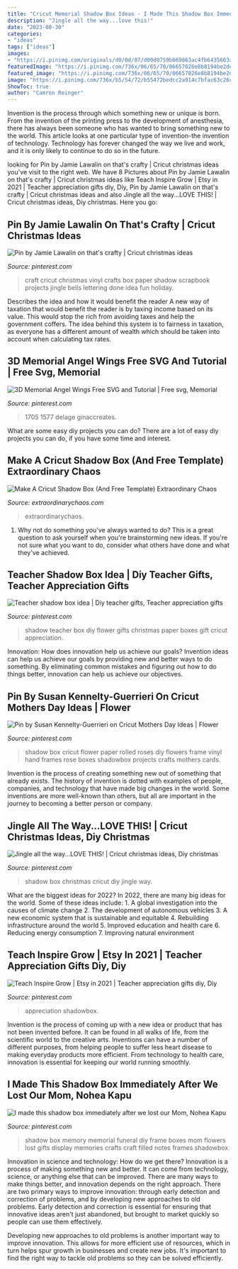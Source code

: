 ```yaml
---
title: "Cricut Memorial Shadow Box Ideas - I Made This Shadow Box Immediately After We Lost Our Mom, Nohea Kapu"
description: "Jingle all the way...love this!"
date: "2023-08-30"
categories:
- "ideas"
tags: ["ideas"]
images:
- "https://i.pinimg.com/originals/d0/0d/07/d00d0759b669863ac4fb6435663a584a.jpg"
featuredImage: "https://i.pinimg.com/736x/06/65/70/06657026e8b8194be2def5a5c7a89f32.jpg"
featured_image: "https://i.pinimg.com/736x/06/65/70/06657026e8b8194be2def5a5c7a89f32.jpg"
image: "https://i.pinimg.com/736x/b5/54/72/b55472bedcc2a914c7bfac63c26c0a97.jpg"
ShowToc: true
author: "Camron Reinger"
---
```



Invention is the process through which something new or unique is born. From the invention of the printing press to the development of anesthesia, there has always been someone who has wanted to bring something new to the world. This article looks at one particular type of invention-the invention of technology. Technology has forever changed the way we live and work, and it is only likely to continue to do so in the future.

	

		
looking for Pin by Jamie Lawalin on that&#039;s crafty | Cricut christmas ideas you've visit to the right web. We have 8 Pictures about Pin by Jamie Lawalin on that&#039;s crafty | Cricut christmas ideas like Teach Inspire Grow | Etsy in 2021 | Teacher appreciation gifts diy, Diy, Pin by Jamie Lawalin on that&#039;s crafty | Cricut christmas ideas and also Jingle all the way...LOVE THIS! | Cricut christmas ideas, Diy christmas. Here you go:
		
    
## Pin By Jamie Lawalin On That&#039;s Crafty | Cricut Christmas Ideas

<img loading=lazy src="https://i.pinimg.com/originals/40/e5/54/40e554a3e0c267a35b94f09d7cdc48a3.jpg" onerror="this.onerror=null;this.src='https://tse4.mm.bing.net/th?id=OIP.qADFHUQmStKAhmEIKLZuUgHaJ4&amp;pid=15.1';" alt="Pin by Jamie Lawalin on that&#039;s crafty | Cricut christmas ideas">

_Source: pinterest.com_

>craft cricut christmas vinyl crafts box paper shadow scrapbook projects jingle bells lettering done idea fun holiday. 

	

Describes the idea and how it would benefit the reader
A new way of taxation that would benefit the reader is by taxing income based on its value. This would stop the rich from avoiding taxes and help the government coffers. The idea behind this system is to fairness in taxation, as everyone has a different amount of wealth which should be taken into account when calculating tax rates.

    
## 3D Memorial Angel Wings Free SVG And Tutorial | Free Svg, Memorial

<img loading=lazy src="https://i.pinimg.com/736x/d5/55/fb/d555fbbf87e5a7a27f5597b32dfca57a.jpg" onerror="this.onerror=null;this.src='https://tse2.mm.bing.net/th?id=OIP.KaYby_KDBduNN1D12h0qKAHaEI&amp;pid=15.1';" alt="3D Memorial Angel Wings Free SVG and Tutorial | Free svg, Memorial">

_Source: pinterest.com_

>1705 1577 delage ginaccreates. 

	

What are some easy diy projects you can do?
There are a lot of easy diy projects you can do, if you have some time and interest.

    
## Make A Cricut Shadow Box (And Free Template) Extraordinary Chaos

<img loading=lazy src="https://extraordinarychaos.com/wp-content/uploads/2020/07/Free-downloadable-Cricut-Nursery-Shadow-Box-Template-Craft-projects-.jpg" onerror="this.onerror=null;this.src='https://tse4.mm.bing.net/th?id=OIP.UDqzJ2xtfFuAPKhs4GOoSgHaLH&amp;pid=15.1';" alt="Make A Cricut Shadow Box (And Free Template) Extraordinary Chaos">

_Source: extraordinarychaos.com_

>extraordinarychaos. 

	

1. Why not do something you've always wanted to do? This is a great question to ask yourself when you're brainstorming new ideas. If you're not sure what you want to do, consider what others have done and what they've achieved.

    
## Teacher Shadow Box Idea | Diy Teacher Gifts, Teacher Appreciation Gifts

<img loading=lazy src="https://i.pinimg.com/736x/06/65/70/06657026e8b8194be2def5a5c7a89f32.jpg" onerror="this.onerror=null;this.src='https://tse3.mm.bing.net/th?id=OIP.ojJ3f5GLgKCsXgNRbcB5YQHaJP&amp;pid=15.1';" alt="Teacher shadow box idea | Diy teacher gifts, Teacher appreciation gifts">

_Source: pinterest.com_

>shadow teacher box diy flower gifts christmas paper boxes gift cricut appreciation. 

	

Innovation: How does innovation help us achieve our goals?
Invention ideas can help us achieve our goals by providing new and better ways to do something. By eliminating common mistakes and figuring out how to do things better, innovation can help us achieve our objectives.

    
## Pin By Susan Kennelty-Guerrieri On Cricut Mothers Day Ideas | Flower

<img loading=lazy src="https://i.pinimg.com/736x/b5/54/72/b55472bedcc2a914c7bfac63c26c0a97.jpg" onerror="this.onerror=null;this.src='https://tse4.mm.bing.net/th?id=OIP.5ZEGOvRbd42XK3XhVQpQXwHaJ4&amp;pid=15.1';" alt="Pin by Susan Kennelty-Guerrieri on Cricut Mothers Day Ideas | Flower">

_Source: pinterest.com_

>shadow box cricut flower paper rolled roses diy flowers frame vinyl hand frames rose boxes shadowbox projects crafts mothers cards. 

	

Invention is the process of creating something new out of something that already exists. The history of invention is dotted with examples of people, companies, and technology that have made big changes in the world. Some inventions are more well-known than others, but all are important in the journey to becoming a better person or company.

    
## Jingle All The Way...LOVE THIS! | Cricut Christmas Ideas, Diy Christmas

<img loading=lazy src="https://i.pinimg.com/originals/d0/0d/07/d00d0759b669863ac4fb6435663a584a.jpg" onerror="this.onerror=null;this.src='https://tse1.mm.bing.net/th?id=OIP.V6iqXRqFgUP8iAzxfy5eyQHaJ4&amp;pid=15.1';" alt="Jingle all the way...LOVE THIS! | Cricut christmas ideas, Diy christmas">

_Source: pinterest.com_

>shadow box christmas cricut diy jingle way. 

	

What are the biggest ideas for 2022?
In 2022, there are many big ideas for the world. Some of these ideas include: 1. A global investigation into the causes of climate change 2. The development of autonomous vehicles 3. A new economic system that is sustainable and equitable 4. Rebuilding infrastructure around the world 5. Improved education and health care 6. Reducing energy consumption 7. Improving natural environment 
    
## Teach Inspire Grow | Etsy In 2021 | Teacher Appreciation Gifts Diy, Diy

<img loading=lazy src="https://i.pinimg.com/originals/d5/a5/56/d5a5566f1a9a5f532c0980afc7a87a67.jpg" onerror="this.onerror=null;this.src='https://tse2.mm.bing.net/th?id=OIP.2dFiVn-ohXvx7mzMSUhcaQHaJ3&amp;pid=15.1';" alt="Teach Inspire Grow | Etsy in 2021 | Teacher appreciation gifts diy, Diy">

_Source: pinterest.com_

>appreciation shadowbox. 

	

Invention is the process of coming up with a new idea or product that has not been invented before. It can be found in all walks of life, from the scientific world to the creative arts. Inventions can have a number of different purposes, from helping people to suffer less heart disease to making everyday products more efficient. From technology to health care, innovation is essential for keeping our world running smoothly.

    
## I Made This Shadow Box Immediately After We Lost Our Mom, Nohea Kapu

<img loading=lazy src="https://i.pinimg.com/originals/26/3e/75/263e755381548caa38362e948aaf8a80.jpg" onerror="this.onerror=null;this.src='https://tse2.mm.bing.net/th?id=OIP.yQ9pXNz6Xur800VyqHh_NgHaJ4&amp;pid=15.1';" alt="I made this shadow box immediately after we lost our Mom, Nohea Kapu">

_Source: pinterest.com_

>shadow box memory memorial funeral diy frame boxes mom flowers lost gifts display memories crafts craft filled notes frames shadowbox. 

	

Innovation in science and technology: How do we get there?
Innovation is a process of making something new and better. It can come from technology, science, or anything else that can be improved. There are many ways to make things better, and innovation depends on the right approach.
There are two primary ways to improve innovation: through early detection and correction of problems, and by developing new approaches to old problems. Early detection and correction is essential for ensuring that innovative ideas aren't just abandoned, but brought to market quickly so people can use them effectively.

Developing new approaches to old problems is another important way to improve innovation. This allows for more efficient use of resources, which in turn helps spur growth in businesses and create new jobs. It's important to find the right way to tackle old problems so they can be solved efficiently.


